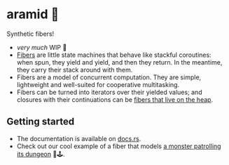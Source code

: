 # aramid 🧵

Synthetic fibers!

- _very much_ WIP 🚧
- [Fibers][wikipedia-fibers] are little state machines that behave like stackful
  coroutines: when spun, they yield and yield, and then they return. In the
  meantime, they carry their stack around with them.
- Fibers are a model of concurrent computation. They are simple, lightweight and
  well-suited for cooperative multitasking.
- Fibers can be turned into iterators over their yielded values; and closures with
  their continuations can be [fibers that live on the heap][api-heapjob].

## Getting started

- The documentation is available on
  [docs.rs](https://docs.rs/aramid/latest/aramid/).
- Check out our cool example of a fiber that models [a monster patrolling its
  dungeon][example-monster] 👾🕹️.

[wikipedia-fibers]: https://en.wikipedia.org/wiki/Fiber_(computer_science)
[api-heapjob]: https://docs.rs/aramid/latest/aramid/struct.HeapJob.html
[example-monster]: ./examples/monster.rs
